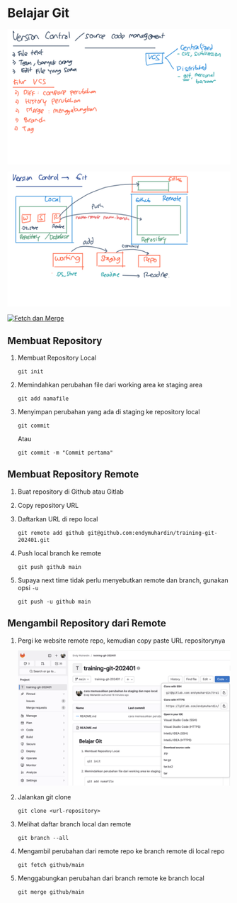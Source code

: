 # Belajar Git #

[![Konsep Version Control](img/konsep-version-control.png)](img/konsep-version-control.png)

[![Local dan Remote Repository](img/local-remote-repo.png)](img/local-remote-repo.png)

[![Fetch dan Merge](img/fetch-merge.png)](img/fetch-merge.png)

## Membuat Repository

1. Membuat Repository Local

    ```
    git init
    ```

2. Memindahkan perubahan file dari working area ke staging area

    ```
    git add namafile
    ```

3. Menyimpan perubahan yang ada di staging ke repository local

    ```
    git commit
    ```

    Atau

    ```
    git commit -m "Commit pertama"
    ```

## Membuat Repository Remote ##

1. Buat repository di Github atau Gitlab

2. Copy repository URL

3. Daftarkan URL di repo local

    ```
    git remote add github git@github.com:endymuhardin/training-git-202401.git
    ```

4. Push local branch ke remote

    ```
    git push github main
    ```

5. Supaya next time tidak perlu menyebutkan remote dan branch, gunakan opsi `-u`

    ```
    git push -u github main
    ```

## Mengambil Repository dari Remote ##

1. Pergi ke website remote repo, kemudian copy paste URL repositorynya

    [![Git URL Gitlab](img/git-url.png)](img/git-url.png)

2. Jalankan git clone

    ```
    git clone <url-repository>
    ```

3. Melihat daftar branch local dan remote

    ```
    git branch --all
    ```

4. Mengambil perubahan dari remote repo ke branch remote di local repo

    ```
    git fetch github/main
    ```

5. Menggabungkan perubahan dari branch remote ke branch local

    ```
    git merge github/main
    ```